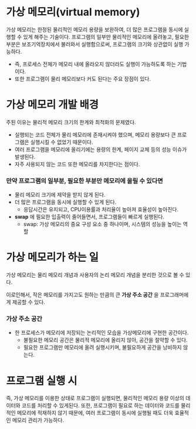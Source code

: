 # 가상 메모리(virtual memory)
가상 메모리는 한정된 물리적인 메모리 용량을 보완하여, 더 많은 프로그램을 동시에 실행할 수 있게 해주는 기술이다. 프로그램의 일부만 물리적인 메모리에 올려놓고, 필요한 부분은 보조기억장치에서 불러와서 실행함으로써, 프로그램의 크기와 상관없이 실행 가능하다.
* 즉, 프로세스 전체가 메모리 내에 올라오지 않더라도 실행이 가능하도록 하는 기법이다.
* 또한 프로그램이 물리 메모리보다 커도 된다는 주요 장점이 있다.

# 가상 메모리 개발 배경
주된 이유는 물리적 메모리 크기의 한계와 최적화의 문제였다. 
* 실행되는 코드 전체가 물리 메모리에 존재시켜야 했으며, 메모리 용량보다 큰 프로그램은 실행시킬 수 없었기 때문이다. 
*  여러 프로그램을 메모리에 올리기에는 용량의 한계, 페이지 교체 등의 성능 이슈가 발생된다. 
* 자주 사용되지 않는 코드 또한 메모리를 차지한다는 점이다.

### 만약 프로그램의 일부분, 필요한 부분만 메모리에 올릴 수 있다면
* 물리 메모리 크기에 제약을 받지 않게 된다.
* 더 많은 프로그램을 동시에 실행할 수 있게 된다.
    * 응답시간은 유지되고, CPU이용률과 처리율이 높아져 효율성이 높아진다.
* __swap__ 에 필요한 입출력이 줄어들면서, 프로그램들이 빠르게 실행된다.
    * swap: 가상 메모리의 중요 구성 요소 중 하나이며, 시스템의 성능을 높이는 역할

# 가상 메모리가 하는 일
가상 메모리는 물리 메모리 개념과 사용자의 논리 메모리 개념을 분리한 것으로 볼 수 있다. 
     
이로인해서, 작은 메모리를 가지고도 원하는 만큼의 큰 __가상 주소 공간__ 을 프로그래머에게 제공할 수 있다.

### 가상 주소 공간
* 한 프로세스가 메모리에 저장되는 논리적인 모습을 가상메모리에 구현한 공간이다.
    * 불필요한 메모리 공간은 물리적 메모리에 올리지 않아, 공간을 절약할 수 있다.
    * 필요한 프로그램만 메모리에 올려 실행시키며, 불필요하게 공간을 낭비하지 않는다.


# 프로그램 실행 시
즉, 가상 메모리를 이용한 상태로 프로그램이 실행되면, 물리적인 메모리 용량 이상의 데이터와 코드를 처리할 수 있게된다. 또한, 프로그램이 필요로 하는 데이터와 코드를 물리적인 메모리에 적재하지 않기 때문에, 여러 프로그램이 동시에 실행될 때도 더욱 효율적인 메모리 관리가 가능하다.